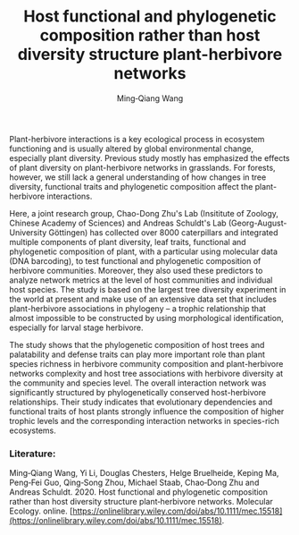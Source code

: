 ﻿---
layout: post
title:  "Host functional and phylogenetic composition rather than host diversity structure plant-herbivore networks"
author: Ming‐Qiang Wang
categories: [ Article ]
image: assets/projects/w1.png
tags: featured
---

Plant-herbivore interactions is a key ecological process in ecosystem functioning and is usually altered by global environmental change, especially plant diversity. Previous study mostly has emphasized the effects of plant diversity on plant-herbivore networks in grasslands. For forests, however, we still lack a general understanding of how changes in tree diversity, functional traits and phylogenetic composition affect the plant-herbivore interactions.

Here, a joint research group, Chao-Dong Zhu's Lab (Insititute of Zoology, Chinese Academy of Sciences) and Andreas Schuldt's Lab (Georg-August-University Göttingen) has collected over 8000 caterpillars and integrated multiple components of plant diversity, leaf traits, functional and phylogenetic composition of plant, with a particular using molecular data (DNA barcoding), to test functional and phylogenetic composition of herbivore communities. Moreover, they also used these predictors to analyze network metrics at the level of host communities and individual host species. The study is based on the largest tree diversity experiment in the world at present and make use of an extensive data set that includes plant-herbivore associations in phylogeny – a trophic relationship that almost impossible to be constructed by using morphological identification, especially for larval stage herbivore. 

The study shows that the phylogenetic composition of host trees and palatability and defense traits can play more important role than plant species richness in herbivore community composition and plant-herbivore networks complexity and host tree associations with herbivore diversity at the community and species level. The overall interaction network was significantly structured by phylogenetically conserved host-herbivore relationships. Their study indicates that evolutionary dependencies and functional traits of host plants strongly influence the composition of higher trophic levels and the corresponding interaction networks in species-rich ecosystems.

### Literature:
Ming‐Qiang Wang, Yi Li, Douglas Chesters, Helge Bruelheide, Keping Ma, Peng‐Fei Guo, Qing‐Song Zhou, Michael Staab, Chao‐Dong Zhu  and Andreas Schuldt. 2020. Host functional and phylogenetic composition rather than host diversity structure plant‐herbivore networks. Molecular Ecology. online. [https://onlinelibrary.wiley.com/doi/abs/10.1111/mec.15518](https://onlinelibrary.wiley.com/doi/abs/10.1111/mec.15518).
